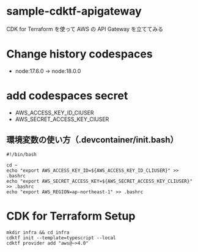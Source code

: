 # sample-cdktf-apigateway

CDK for Terraform を使って AWS の API Gateway を立ててみる

# Change history codespaces

- node:17.6.0 -> node:18.0.0

# add codespaces secret

- AWS_ACCESS_KEY_ID_CIUSER
- AWS_SECRET_ACCESS_KEY_CIUSER

## 環境変数の使い方（.devcontainer/init.bash）

```
#!/bin/bash

cd ~
echo "export AWS_ACCESS_KEY_ID=${AWS_ACCESS_KEY_ID_CLIUSER}" >> .bashrc
echo "export AWS_SECRET_ACCESS_KEY=${AWS_SECRET_ACCESS_KEY_CLIUSER}" >> .bashrc
echo "export AWS_REGION=ap-northeast-1" >> .bashrc
```

# CDK for Terraform Setup

```
mkdir infra && cd infra
cdktf init --template=typescript --local
cdktf provider add "aws@~>4.0"
```

